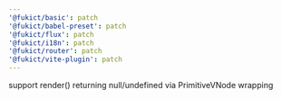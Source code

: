 ```yaml
---
'@fukict/basic': patch
'@fukict/babel-preset': patch
'@fukict/flux': patch
'@fukict/i18n': patch
'@fukict/router': patch
'@fukict/vite-plugin': patch
---
```


support render() returning null/undefined via PrimitiveVNode wrapping

